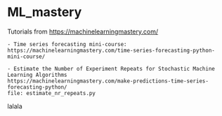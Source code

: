 # ML_mastery

Tutorials from https://machinelearningmastery.com/

	- Time series forecasting mini-course: https://machinelearningmastery.com/time-series-forecasting-python-mini-course/

	- Estimate the Number of Experiment Repeats for Stochastic Machine Learning Algorithms
	https://machinelearningmastery.com/make-predictions-time-series-forecasting-python/
	file: estimate_nr_repeats.py
lalala
